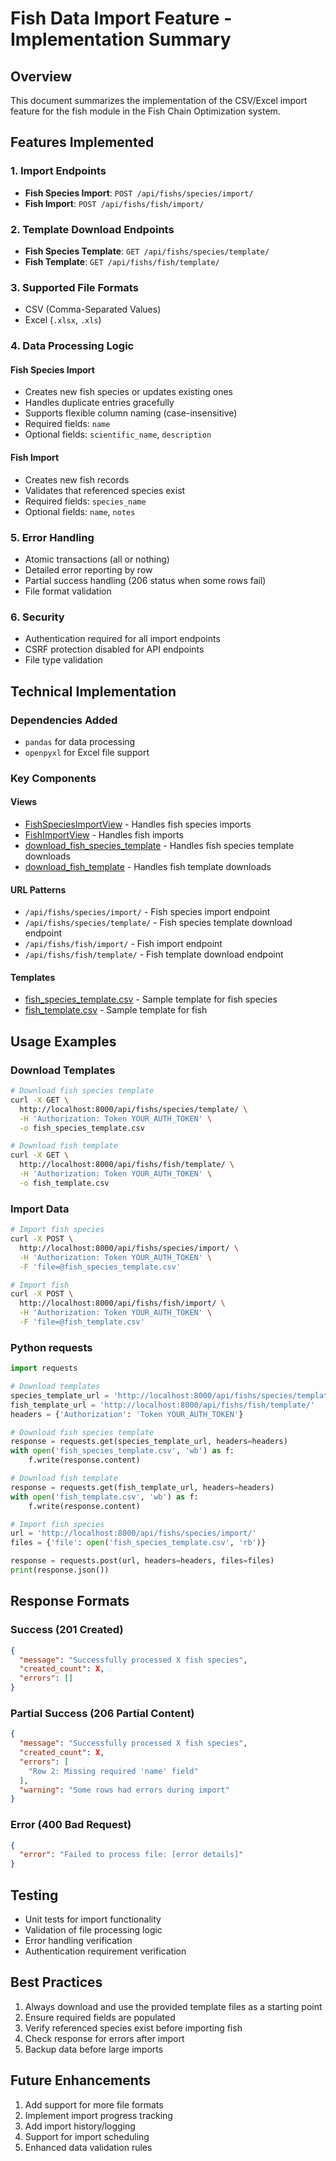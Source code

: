 # Fish Data Import Feature - Implementation Summary

## Overview

This document summarizes the implementation of the CSV/Excel import feature for the fish module in the Fish Chain Optimization system.

## Features Implemented

### 1. Import Endpoints

- **Fish Species Import**: `POST /api/fishs/species/import/`
- **Fish Import**: `POST /api/fishs/fish/import/`

### 2. Template Download Endpoints

- **Fish Species Template**: `GET /api/fishs/species/template/`
- **Fish Template**: `GET /api/fishs/fish/template/`

### 3. Supported File Formats

- CSV (Comma-Separated Values)
- Excel (`.xlsx`, `.xls`)

### 4. Data Processing Logic

#### Fish Species Import

- Creates new fish species or updates existing ones
- Handles duplicate entries gracefully
- Supports flexible column naming (case-insensitive)
- Required fields: `name`
- Optional fields: `scientific_name`, `description`

#### Fish Import

- Creates new fish records
- Validates that referenced species exist
- Required fields: `species_name`
- Optional fields: `name`, `notes`

### 5. Error Handling

- Atomic transactions (all or nothing)
- Detailed error reporting by row
- Partial success handling (206 status when some rows fail)
- File format validation

### 6. Security

- Authentication required for all import endpoints
- CSRF protection disabled for API endpoints
- File type validation

## Technical Implementation

### Dependencies Added

- `pandas` for data processing
- `openpyxl` for Excel file support

### Key Components

#### Views

- [FishSpeciesImportView](file:///Users/ROFI/Develop/proyek/fco_ai/fishs/views.py#L137-L199) - Handles fish species imports
- [FishImportView](file:///Users/ROFI/Develop/proyek/fco_ai/fishs/views.py#L201-L265) - Handles fish imports
- [download_fish_species_template](file:///Users/ROFI/Develop/proyek/fco_ai/fishs/views.py#L70-L86) - Handles fish species template downloads
- [download_fish_template](file:///Users/ROFI/Develop/proyek/fco_ai/fishs/views.py#L88-L104) - Handles fish template downloads

#### URL Patterns

- `/api/fishs/species/import/` - Fish species import endpoint
- `/api/fishs/species/template/` - Fish species template download endpoint
- `/api/fishs/fish/import/` - Fish import endpoint
- `/api/fishs/fish/template/` - Fish template download endpoint

#### Templates

- [fish_species_template.csv](file:///Users/ROFI/Develop/proyek/fco_ai/fishs/templates/fish_species_template.csv) - Sample template for fish species
- [fish_template.csv](file:///Users/ROFI/Develop/proyek/fco_ai/fishs/templates/fish_template.csv) - Sample template for fish

## Usage Examples

### Download Templates

```bash
# Download fish species template
curl -X GET \
  http://localhost:8000/api/fishs/species/template/ \
  -H 'Authorization: Token YOUR_AUTH_TOKEN' \
  -o fish_species_template.csv

# Download fish template
curl -X GET \
  http://localhost:8000/api/fishs/fish/template/ \
  -H 'Authorization: Token YOUR_AUTH_TOKEN' \
  -o fish_template.csv
```

### Import Data

```bash
# Import fish species
curl -X POST \
  http://localhost:8000/api/fishs/species/import/ \
  -H 'Authorization: Token YOUR_AUTH_TOKEN' \
  -F 'file=@fish_species_template.csv'

# Import fish
curl -X POST \
  http://localhost:8000/api/fishs/fish/import/ \
  -H 'Authorization: Token YOUR_AUTH_TOKEN' \
  -F 'file=@fish_template.csv'
```

### Python requests

```python
import requests

# Download templates
species_template_url = 'http://localhost:8000/api/fishs/species/template/'
fish_template_url = 'http://localhost:8000/api/fishs/fish/template/'
headers = {'Authorization': 'Token YOUR_AUTH_TOKEN'}

# Download fish species template
response = requests.get(species_template_url, headers=headers)
with open('fish_species_template.csv', 'wb') as f:
    f.write(response.content)

# Download fish template
response = requests.get(fish_template_url, headers=headers)
with open('fish_template.csv', 'wb') as f:
    f.write(response.content)

# Import fish species
url = 'http://localhost:8000/api/fishs/species/import/'
files = {'file': open('fish_species_template.csv', 'rb')}

response = requests.post(url, headers=headers, files=files)
print(response.json())
```

## Response Formats

### Success (201 Created)

```json
{
  "message": "Successfully processed X fish species",
  "created_count": X,
  "errors": []
}
```

### Partial Success (206 Partial Content)

```json
{
  "message": "Successfully processed X fish species",
  "created_count": X,
  "errors": [
    "Row 2: Missing required 'name' field"
  ],
  "warning": "Some rows had errors during import"
}
```

### Error (400 Bad Request)

```json
{
  "error": "Failed to process file: [error details]"
}
```

## Testing

- Unit tests for import functionality
- Validation of file processing logic
- Error handling verification
- Authentication requirement verification

## Best Practices

1. Always download and use the provided template files as a starting point
2. Ensure required fields are populated
3. Verify referenced species exist before importing fish
4. Check response for errors after import
5. Backup data before large imports

## Future Enhancements

1. Add support for more file formats
2. Implement import progress tracking
3. Add import history/logging
4. Support for import scheduling
5. Enhanced data validation rules
